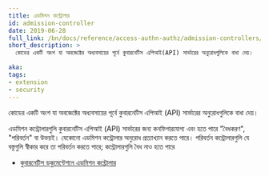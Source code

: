 ```yaml
---
title: এডমিশন কন্ট্রোলার
id: admission-controller
date: 2019-06-28
full_link: /bn/docs/reference/access-authn-authz/admission-controllers/
short_description: >
  কোডের একটি অংশ যা অবজেক্টের অধ্যবসায়ের পূর্বে কুবারনেটিস এপিআই(API) সার্ভারের অনুরোধগুলিকে বাধা দেয়।

aka:
tags:
- extension
- security
---
```

কোডের একটি অংশ যা অবজেক্টের অধ্যবসায়ের পূর্বে কুবারনেটিস এপিআই (API) সার্ভারের অনুরোধগুলিকে বাধা দেয়।

<!--more-->

এডমিশন কন্ট্রোলারগুলি কুবারনেটিস এপিআই (API) সার্ভারের জন্য কনফিগারযোগ্য এবং হতে পারে "বৈধকরণ", "পরিবর্তন" বা
উভয়ই। যেকোনো এডমিশন কন্ট্রোলার অনুরোধ প্রত্যাখ্যান করতে পারে। পরিবর্তন কন্ট্রোলারগুলি যে বস্তুগুলি স্বীকার করে তা পরিবর্তন করতে পারে;
কন্ট্রোলারগুলি বৈধ নাও হতে পারে

* [কুবারনেটিস ডকুমেন্টেশনে এডমিশন কন্ট্রোলার](/bn/docs/reference/access-authn-authz/admission-controllers/)
